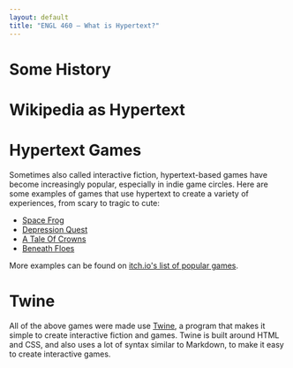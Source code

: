 ```yaml
---
layout: default
title: "ENGL 460 – What is Hypertext?"
---
```


# Some History

# Wikipedia as Hypertext

# Hypertext Games

Sometimes also called interactive fiction, hypertext-based games have become increasingly popular, especially in indie game circles. Here are some examples of games that use hypertext to create a variety of experiences, from scary to tragic to cute:

* [Space Frog](https://npckc.itch.io/space-frog)
* [Depression Quest](http://www.depressionquest.com/dqfinal.html)
* [A Tale Of Crowns](https://cherrypistol.itch.io/a-tale-of-crowns)
* [Beneath Floes](https://bravemule.itch.io/beneathfloes)

More examples can be found on [itch.io's list of popular games](https://itch.io/games/made-with-twine).

# Twine

All of the above games were made use [Twine](https://twinery.org/), a program that makes it simple to create interactive fiction and games. Twine is built around HTML and CSS, and also uses a lot of syntax similar to Markdown, to make it easy to create interactive games.
